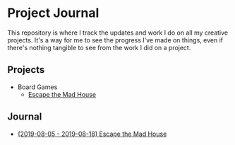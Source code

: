 # Project Journal

This repository is where I track the updates and work I do on all my creative projects. It's a way
for me to see the progress I've made on things, even if there's nothing tangible to see from the
work I did on a project.

## Projects

- Board Games
  - [Escape the Mad House](projects/escape-the-mad-house.md)

## Journal

- [(2019-08-05 - 2019-08-18) Escape the Mad House](projects/escape-the-mad-house.md#2019-08-05---2019-08-18)
